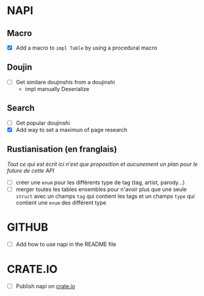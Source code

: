 # NAPI

## Macro
- [x] Add a macro to `impl Table` by using a procedural macro

## Doujin
- [ ] Get similare doujinshis from a doujinshi
    - impl manually Deserialize

## Search
- [ ] Get popular doujinshi
- [x] Add way to set a maximun of page research

## Rustianisation (en franglais)
*Tout ce qui est écrit ici n'est que proposition et aucunement un plan pour le future de cette API*
- [ ] créer une `enum` pour les différents type de tag (tag, artist, parody...)
- [ ] merger toutes les tables ensembles pour n'avoir plus que une seule `struct` avec un champs `tag` qui contient les tags et un champs `type` qui contient une `enum` des différent type

# GITHUB
- [ ] Add how to use napi in the README file

# CRATE.IO
- [ ] Publish napi on [crate.io](crate.io)
